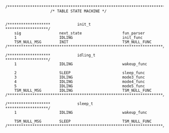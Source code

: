     /*********************************************************************************/
                        /* TABLE STATE MACHINE */


    /*******************            init_t             *******************/
        sig                 next_state                  fun_parser
        1                   IDLING                      init_func
        TSM_NULL_MSG        INIT                        TSM_NULL_FUNC
    /*********************************************************************/

    /*******************            idling_t           *******************/
        1                   IDLING                      wakeup_func

        2                   SLEEP                       sleep_func
        3                   IDLING                      mode3_func
        4                   IDLING                      mode4_func
        5                   IDLING                      mode5_func
        TSM_NULL_MSG        IDLING                      TSM_NULL_FUNC
    /*********************************************************************/

    /*******************            sleep_t            *******************/
        1                   IDLING                      wakeup_func

        TSM_NULL_MSG        SLEEP                       TSM_NULL_FUNC
    /*********************************************************************/